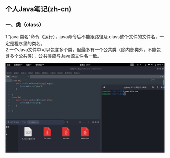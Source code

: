 ##  个人Java笔记(zh-cn)  
###  一、类（class）  
1."java 类名"命令（运行），java命令后不能跟路径及.class整个文件的文件名，一定是程序里的类名。  
2.一个Java文件中可以包含多个类，但最多有一个公共类（除内部类外，不能包含多个公共类），公共类应与Java源文件名一致。  
  
![多个类](https://github.com/QuestionMark001/JavaEx/blob/main/Java%E4%B8%AA%E4%BA%BA%E7%AC%94%E8%AE%B0(zh-cn)/%E5%A4%9A%E4%B8%AA%E7%B1%BB.png "多个类")  
  
